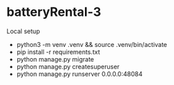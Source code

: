 # batteryRental-3

Local setup
- python3 -m venv .venv && source .venv/bin/activate
- pip install -r requirements.txt
- python manage.py migrate
- python manage.py createsuperuser
- python manage.py runserver 0.0.0.0:48084

